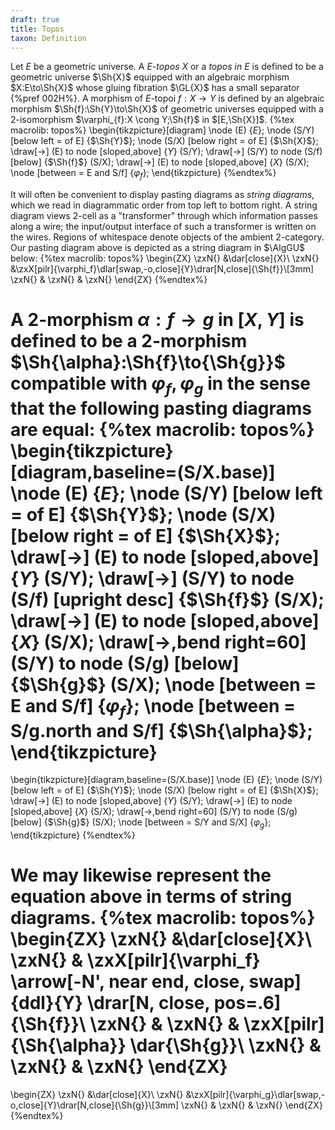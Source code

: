 ```yaml
---
draft: true
title: Topos
taxon: Definition
---
```


Let $E$ be a geometric universe. A $E$-*topos* $X$ or a *topos in
$E$* is defined to be a geometric universe $\Sh{X}$ equipped with an algebraic morphism $X:E\to\Sh{X}$ whose gluing fibration $\GL{X}$ has a
small separator {%pref 002H%}. A morphism of $E$-topoi $f:{X}\to{Y}$ is defined by an algebraic
morphism $\Sh{f}:\Sh{Y}\to\Sh{X}$ of geometric universes equipped with
a 2-isomorphism $\varphi_{f}:X \cong Y;\Sh{f}$ in $[E,\Sh{X}]$.
{%tex macrolib: topos%}
    \begin{tikzpicture}[diagram]
      \node (E) {$E$};
      \node (S/Y) [below left = of E] {$\Sh{Y}$};
      \node (S/X) [below right = of E] {$\Sh{X}$};
      \draw[->] (E) to node [sloped,above] {$Y$} (S/Y);
      \draw[->] (S/Y) to node (S/f) [below] {$\Sh{f}$} (S/X);
      \draw[->] (E) to node [sloped,above] {$X$} (S/X);
      \node [between = E and S/f] {$\varphi_{f}$};
    \end{tikzpicture}
{%endtex%}

It will often be convenient to display pasting diagrams as *string diagrams*,
which we read in diagrammatic order from top left to bottom right. A string
diagram views 2-cell as a "transformer" through which information passes
along a wire; the input/output interface of such a transformer is written on
the wires. Regions of whitespace denote objects of the ambient 2-category. Our pasting diagram above is depicted as a string diagram in $\AlgGU$ below:
{%tex macrolib: topos%}
\begin{ZX}
\zxN{} &\dar[close]{X}\\
\zxN{} &\zxX[pilr]{\varphi_f}\dlar[swap,-o,close]{Y}\drar[N,close]{\Sh{f}}\\[3mm]
\zxN{} & \zxN{} & \zxN{}
\end{ZX}
{%endtex%}

A 2-morphism $\alpha:{f}\to{g}$ in $[X,Y]$ is defined to be a
2-morphism $\Sh{\alpha}:\Sh{f}\to{\Sh{g}}$ compatible with $\varphi_{f},\varphi_{g}$
in the sense that the following pasting diagrams are equal:
{%tex macrolib: topos%}
  \begin{tikzpicture}[diagram,baseline=(S/X.base)]
    \node (E) {$E$};
    \node (S/Y) [below left = of E] {$\Sh{Y}$};
    \node (S/X) [below right = of E] {$\Sh{X}$};
    \draw[->] (E) to node [sloped,above] {$Y$} (S/Y);
    \draw[->] (S/Y) to node (S/f) [upright desc] {$\Sh{f}$} (S/X);
    \draw[->] (E) to node [sloped,above] {$X$} (S/X);
    \draw[->,bend right=60] (S/Y) to node (S/g) [below] {$\Sh{g}$} (S/X);
    \node [between = E and S/f] {$\varphi_{f}$};
    \node [between = S/g.north and S/f] {$\Sh{\alpha}$};
  \end{tikzpicture}
  =
  \begin{tikzpicture}[diagram,baseline=(S/X.base)]
    \node (E) {$E$};
    \node (S/Y) [below left = of E] {$\Sh{Y}$};
    \node (S/X) [below right = of E] {$\Sh{X}$};
    \draw[->] (E) to node [sloped,above] {$Y$} (S/Y);
    \draw[->] (E) to node [sloped,above] {$X$} (S/X);
    \draw[->,bend right=60] (S/Y) to node (S/g) [below] {$\Sh{g}$} (S/X);
    \node [between = S/Y and S/X] {$\varphi_g$};
  \end{tikzpicture}
{%endtex%}

We may likewise represent the equation above in terms of string diagrams.
{%tex macrolib: topos%}
\begin{ZX}
  \zxN{} &\dar[close]{X}\\
   \zxN{} & \zxX[pilr]{\varphi_f} \arrow[-N', near end, close, swap]{ddl}{Y} \drar[N, close, pos=.6]{\Sh{f}}\\
   \zxN{} & \zxN{} & \zxX[pilr]{\Sh{\alpha}} \dar{\Sh{g}}\\
   \zxN{} & \zxN{} & \zxN{}
\end{ZX}
=
\begin{ZX}
  \zxN{} &\dar[close]{X}\\
  \zxN{} &\zxX[pilr]{\varphi_g}\dlar[swap,-o,close]{Y}\drar[N,close]{\Sh{g}}\\[3mm]
  \zxN{} & \zxN{} & \zxN{}
\end{ZX}
{%endtex%}
